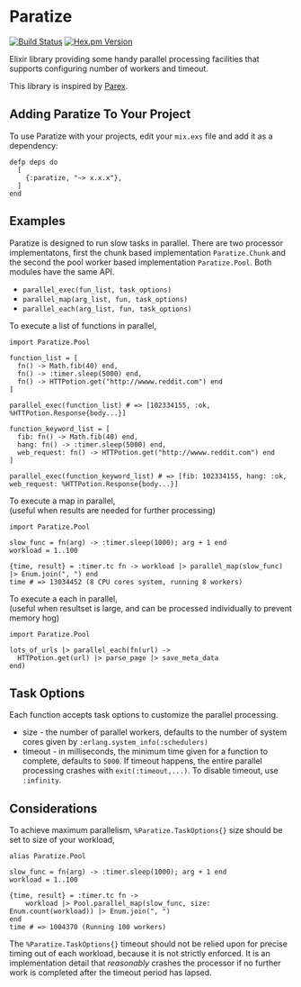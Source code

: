 Paratize
========
[![Build Status](https://semaphoreci.com/api/v1/projects/440099da-1586-4a89-85e9-9603659b2c80/463862/shields_badge.svg)](https://semaphoreci.com/seantanly/elixir-paratize)
[![Hex.pm Version](http://img.shields.io/hexpm/v/paratize.svg?style=flat)](https://hex.pm/packages/paratize)

Elixir library providing some handy parallel processing facilities that supports configuring number of workers and timeout.

This library is inspired by [Parex](https://github.com/StevenJL/parex).

## Adding Paratize To Your Project

To use Paratize with your projects, edit your `mix.exs` file and add it as a dependency:

```
defp deps do
  [
    {:paratize, "~> x.x.x"},
  ]
end
```

## Examples

Paratize is designed to run slow tasks in parallel. There are two processor implementatons, first the chunk based implementation `Paratize.Chunk` and the second the pool worker based implementation `Paratize.Pool`. Both modules have the same API.

* `parallel_exec(fun_list, task_options)`
* `parallel_map(arg_list, fun, task_options)`
* `parallel_each(arg_list, fun, task_options)`

To execute a list of functions in parallel,

```
import Paratize.Pool

function_list = [
  fn() -> Math.fib(40) end,
  fn() -> :timer.sleep(5000) end,
  fn() -> HTTPotion.get("http://wwww.reddit.com") end
]

parallel_exec(function_list) # => [102334155, :ok, %HTTPotion.Response{body...}]

function_keyword_list = [
  fib: fn() -> Math.fib(40) end,
  hang: fn() -> :timer.sleep(5000) end,
  web_request: fn() -> HTTPotion.get("http://wwww.reddit.com") end
]

parallel_exec(function_keyword_list) # => [fib: 102334155, hang: :ok, web_request: %HTTPotion.Response{body...}]

```

To execute a map in parallel,  
(useful when results are needed for further processing)

```
import Paratize.Pool

slow_func = fn(arg) -> :timer.sleep(1000); arg + 1 end
workload = 1..100

{time, result} = :timer.tc fn -> workload |> parallel_map(slow_func) |> Enum.join(", ") end
time # => 13034452 (8 CPU cores system, running 8 workers)
```

To execute a each in parallel,  
(useful when resultset is large, and can be processed individually to prevent memory hog)

```
import Paratize.Pool

lots_of_urls |> parallel_each(fn(url) -> 
  HTTPotion.get(url) |> parse_page |> save_meta_data
end)

```

## Task Options

Each function accepts task options to customize the parallel processing.

* size - the number of parallel workers, defaults to the number of system cores given by `:erlang.system_info(:schedulers)`
* timeout - in milliseconds, the minimum time given for a function to complete, defaults to `5000`. If timeout happens, the entire parallel processing crashes with `exit(:timeout,...)`. To disable timeout, use `:infinity`.


## Considerations

To achieve maximum parallelism, `%Paratize.TaskOptions{}` size should be set to size of your workload,

```
alias Paratize.Pool

slow_func = fn(arg) -> :timer.sleep(1000); arg + 1 end
workload = 1..100

{time, result} = :timer.tc fn -> 
    workload |> Pool.parallel_map(slow_func, size: Enum.count(workload)) |> Enum.join(", ") 
end
time # => 1004370 (Running 100 workers)

```

The `%Paratize.TaskOptions{}` timeout should not be relied upon for precise timing out of each workload, because it is not strictly enforced. It is an implementation detail that *reasonably* crashes the processor if no further work is completed after the timeout period has lapsed. 
